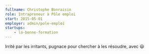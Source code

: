 ```yaml
---
fullname: Christophe Bonraisin
role: Intrapreneur à Pôle emploi
start: 2015-05-01
employer: admin/pole-emploi
startups:
    - la-bonne-formation
---
```

Irrité par les irritants, pugnace pour chercher à les résoudre, avec 😃
